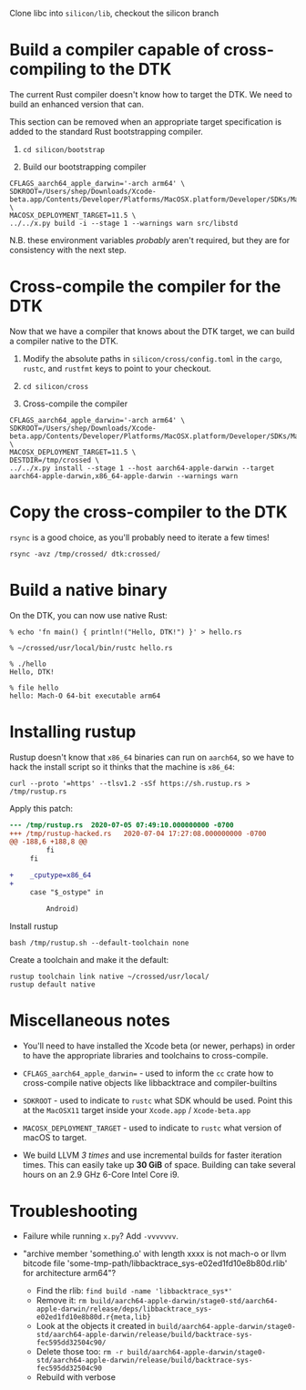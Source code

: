 Clone libc into `silicon/lib`, checkout the silicon branch

# Build a compiler capable of cross-compiling to the DTK

The current Rust compiler doesn't know how to target the DTK. We need
to build an enhanced version that can.

This section can be removed when an appropriate target specification
is added to the standard Rust bootstrapping compiler.

1. `cd silicon/bootstrap`

1. Build our bootstrapping compiler
  ```
  CFLAGS_aarch64_apple_darwin='-arch arm64' \
  SDKROOT=/Users/shep/Downloads/Xcode-beta.app/Contents/Developer/Platforms/MacOSX.platform/Developer/SDKs/MacOSX11.0.sdk \
  MACOSX_DEPLOYMENT_TARGET=11.5 \
  ../../x.py build -i --stage 1 --warnings warn src/libstd
  ```

  N.B. these environment variables *probably* aren't required, but
  they are for consistency with the next step.

# Cross-compile the compiler for the DTK

Now that we have a compiler that knows about the DTK target, we can
build a compiler native to the DTK.

1. Modify the absolute paths in `silicon/cross/config.toml` in the
   `cargo`, `rustc`, and `rustfmt` keys to point to your checkout.

1. `cd silicon/cross`

1. Cross-compile the compiler

  ```
  CFLAGS_aarch64_apple_darwin='-arch arm64' \
  SDKROOT=/Users/shep/Downloads/Xcode-beta.app/Contents/Developer/Platforms/MacOSX.platform/Developer/SDKs/MacOSX11.0.sdk \
  MACOSX_DEPLOYMENT_TARGET=11.5 \
  DESTDIR=/tmp/crossed \
  ../../x.py install --stage 1 --host aarch64-apple-darwin --target aarch64-apple-darwin,x86_64-apple-darwin --warnings warn
  ```

# Copy the cross-compiler to the DTK

`rsync` is a good choice, as you'll probably need to iterate a few times!

```
rsync -avz /tmp/crossed/ dtk:crossed/
```

# Build a native binary

On the DTK, you can now use native Rust:

```
% echo 'fn main() { println!("Hello, DTK!") }' > hello.rs

% ~/crossed/usr/local/bin/rustc hello.rs

% ./hello
Hello, DTK!

% file hello
hello: Mach-O 64-bit executable arm64
```

# Installing rustup

Rustup doesn't know that `x86_64` binaries can run on `aarch64`, so we
have to hack the install script so it thinks that the machine is
`x86_64`:

```
curl --proto '=https' --tlsv1.2 -sSf https://sh.rustup.rs > /tmp/rustup.rs
```

Apply this patch:

```diff
--- /tmp/rustup.rs  2020-07-05 07:49:10.000000000 -0700
+++ /tmp/rustup-hacked.rs   2020-07-04 17:27:08.000000000 -0700
@@ -188,6 +188,8 @@
         fi
     fi

+    _cputype=x86_64
+
     case "$_ostype" in

         Android)
```

Install rustup

```
bash /tmp/rustup.sh --default-toolchain none
```

Create a toolchain and make it the default:

```
rustup toolchain link native ~/crossed/usr/local/
rustup default native
```

# Miscellaneous notes

- You'll need to have installed the Xcode beta (or newer, perhaps) in
  order to have the appropriate libraries and toolchains to
  cross-compile.

- `CFLAGS_aarch64_apple_darwin=` - used to inform the `cc` crate how
  to cross-compile native objects like libbacktrace and
  compiler-builtins

- `SDKROOT` - used to indicate to `rustc` what SDK whould be
  used. Point this at the `MacOSX11` target inside your `Xcode.app` /
  `Xcode-beta.app`

- `MACOSX_DEPLOYMENT_TARGET` - used to indicate to `rustc` what
  version of macOS to target.

- We build LLVM *3 times* and use incremental builds for faster
  iteration times. This can easily take up **30 GiB** of
  space. Building can take several hours on an 2.9 GHz 6-Core Intel
  Core i9.

# Troubleshooting

- Failure while running `x.py`? Add `-vvvvvvv`.

- "archive member 'something.o' with length xxxx is not mach-o or llvm bitcode file 'some-tmp-path/libbacktrace_sys-e02ed1fd10e8b80d.rlib' for architecture arm64"?
  - Find the rlib: `find build -name 'libbacktrace_sys*'`
  - Remove it: `rm build/aarch64-apple-darwin/stage0-std/aarch64-apple-darwin/release/deps/libbacktrace_sys-e02ed1fd10e8b80d.r{meta,lib}`
  - Look at the objects it created in `build/aarch64-apple-darwin/stage0-std/aarch64-apple-darwin/release/build/backtrace-sys-fec595dd32504c90/`
  - Delete those too: `rm -r build/aarch64-apple-darwin/stage0-std/aarch64-apple-darwin/release/build/backtrace-sys-fec595dd32504c90`
  - Rebuild with verbose
